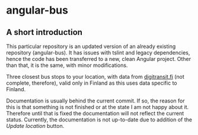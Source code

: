 # angular-bus

## A short introduction

This particular repository is an updated version of an already existing repository (angular-bus). It has issues with tslint and legacy dependencies, hence the code has been transferred to a new, clean Angular project. Other than that, it is the same, with minor modifications.

Three closest bus stops to your location, with data from [digitransit.fi](https://digitransit.fi) (not complete, therefore), valid only in Finland as this uses data specific to Finland.

Documentation is usually behind the current commit. If so, the reason for this is that something is not finished or at the state I am not happy about it. Therefore until that is fixed the documentation will not reflect the current status. Currently, the documentation is not up-to-date due to addition of the *Update location* button.